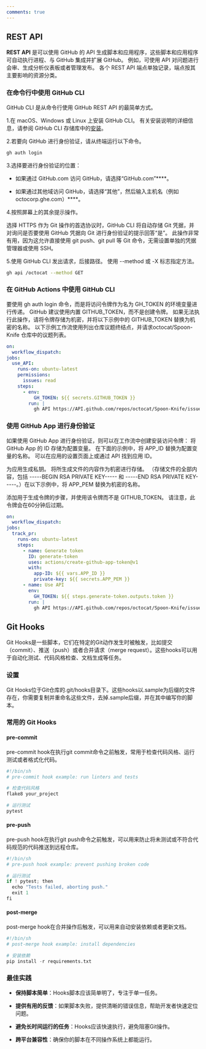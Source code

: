 ```yaml
---
comments: true
---
```


## REST API

**REST API** 是可以使用 GitHub 的 API 生成脚本和应用程序，这些脚本和应用程序可自动执行进程、与 GitHub 集成并扩展 GitHub。 例如，可使用 API 对问题进行会审、生成分析仪表板或者管理发布。
各个 REST API 端点单独记录，端点按其主要影响的资源分类。 

### 在命令行中使用 GitHub CLI

GitHub CLI 是从命令行使用 GitHub REST API 的最简单方式。

1.在 macOS、Windows 或 Linux 上安装 GitHub CLI。 有关安装说明的详细信息，请参阅 GitHub CLI 存储库中的[安装](https://github.com/cli/cli)。

2.若要向 GitHub 进行身份验证，请从终端运行以下命令。

```bash
gh auth login 
```

3.选择要进行身份验证的位置：

- 如果通过 GitHub.com 访问 GitHub，请选择“GitHub.com”****。

- 如果通过其他域访问 GitHub，请选择“其他”，然后输入主机名（例如 octocorp.ghe.com）****。

4.按照屏幕上的其余提示操作。

选择 HTTPS 作为 Git 操作的首选协议时，GitHub CLI 将自动存储 Git 凭据，并对询问是否要使用 GitHub 凭据向 Git 进行身份验证的提示回答“是”。 此操作非常有用，因为这允许直接使用 git push、git pull 等 Git 命令，无需设置单独的凭据管理器或使用 SSH。

5.使用 GitHub CLI 发出请求，后接路径。 使用 --method 或 -X 标志指定方法。

```bash
gh api /octocat --method GET
```

### 在 GitHub Actions 中使用 GitHub CLI

要使用 gh auth login 命令，而是将访问令牌作为名为 GH_TOKEN 的环境变量进行传递。 GitHub 建议使用内置 GITHUB_TOKEN，而不是创建令牌。 如果无法执行此操作，请将令牌存储为机密，并将以下示例中的 GITHUB_TOKEN 替换为机密的名称。
以下示例工作流使用列出仓库议题终结点，并请求octocat/Spoon-Knife 仓库中的议题列表。

```yaml
on:
  workflow_dispatch:
jobs:
  use_API:
    runs-on: ubuntu-latest
    permissions:
      issues: read
    steps:
      - env:
          GH_TOKEN: ${{ secrets.GITHUB_TOKEN }}
        run: |
          gh API https://API.github.com/repos/octocat/Spoon-Knife/issues
```

### 使用 GitHub App 进行身份验证

如果使用 GitHub App 进行身份验证，则可以在工作流中创建安装访问令牌：
将 GitHub App 的 ID 存储为配置变量。 在下面的示例中，将 APP_ID 替换为配置变量的名称。 可以在应用的设置页面上或通过 API 找到应用 ID。 

为应用生成私钥。 将所生成文件的内容作为机密进行存储。 （存储文件的全部内容，包括 -----BEGIN RSA PRIVATE KEY----- 和 -----END RSA PRIVATE KEY-----。）在以下示例中，将 APP_PEM 替换为机密的名称。

添加用于生成令牌的步骤，并使用该令牌而不是 GITHUB_TOKEN。 请注意，此令牌会在60分钟后过期。

```yaml
on:
  workflow_dispatch:
jobs:
  track_pr:
    runs-on: ubuntu-latest
    steps:
      - name: Generate token
        ID: generate-token
        uses: actions/create-github-app-token@v1
        with:
          app-ID: ${{ vars.APP_ID }}
          private-key: ${{ secrets.APP_PEM }}
      - name: Use API
        env:
          GH_TOKEN: ${{ steps.generate-token.outputs.token }}
        run: |
          gh API https://API.github.com/repos/octocat/Spoon-Knife/issues

```

## Git Hooks

Git Hooks是一些脚本，它们在特定的Git动作发生时被触发，比如提交（commit）、推送（push）或者合并请求（merge request）。这些hooks可以用于自动化测试、代码风格检查、文档生成等任务。

### 设置

Git Hooks位于Git仓库的.git/hooks目录下。这些hooks以.sample为后缀的文件存在，你需要复制并重命名这些文件，去掉.sample后缀，并在其中编写你的脚本。

### 常用的 Git Hooks

#### pre-commit

pre-commit hook在执行git commit命令之前触发，常用于检查代码风格、运行测试或者格式化代码。

```python
#!/bin/sh
# pre-commit hook example: run linters and tests
 
# 检查代码风格
flake8 your_project
 
# 运行测试
pytest
```

#### pre-push

pre-push hook在执行git push命令之前触发，可以用来防止将未测试或不符合代码规范的代码推送到远程仓库。

```py
#!/bin/sh
# pre-push hook example: prevent pushing broken code
 
# 运行测试
if ! pytest; then
  echo "Tests failed, aborting push."
  exit 1
fi
```

#### post-merge

post-merge hook在合并操作后触发，可以用来自动安装依赖或者更新文档。

```python
#!/bin/sh
# post-merge hook example: install dependencies
 
# 安装依赖
pip install -r requirements.txt
```

### 最佳实践

- **保持脚本简单**：Hooks脚本应该简单明了，专注于单一任务。

- **提供有用的反馈**：如果脚本失败，提供清晰的错误信息，帮助开发者快速定位问题。

- **避免长时间运行的任务**：Hooks应该快速执行，避免阻塞Git操作。

- **跨平台兼容性**：确保你的脚本在不同操作系统上都能运行。
